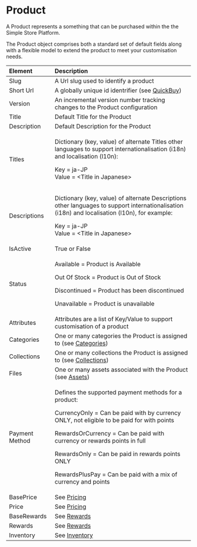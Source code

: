 # Product

A Product represents a something that can be purchased within the the Simple Store Platform.

The Product object comprises both a standard set of default fields along with a flexible model to extend the product to meet your customisation needs.

<table>
  <thead>
    <tr>
      <th style="text-align:left">Element</th>
      <th style="text-align:left">Description</th>
    </tr>
  </thead>
  <tbody>
    <tr>
      <td style="text-align:left">Slug</td>
      <td style="text-align:left">A Url slug used to identify a product</td>
    </tr>
    <tr>
      <td style="text-align:left">Short Url</td>
      <td style="text-align:left">A globally unique id identrifier (see <a href="../getting-started/quickbuy.md">QuickBuy</a>)</td>
    </tr>
    <tr>
      <td style="text-align:left">Version</td>
      <td style="text-align:left">An incremental version number tracking changes to the Product configuration</td>
    </tr>
    <tr>
      <td style="text-align:left">Title</td>
      <td style="text-align:left">Default Title for the Product</td>
    </tr>
    <tr>
      <td style="text-align:left">Description</td>
      <td style="text-align:left">Default Description for the Product</td>
    </tr>
    <tr>
      <td style="text-align:left">Titles</td>
      <td style="text-align:left">
        <p>Dictionary (key, value) of alternate Titles other languages to support
          internationalisation (i18n) and localisation (l10n):</p>
        <p>Key = ja-JP
          <br />Value = &lt;Title in Japanese&gt;</p>
      </td>
    </tr>
    <tr>
      <td style="text-align:left">Descriptions</td>
      <td style="text-align:left">
        <p>Dictionary (key, value) of alternate Descriptions other languages to support
          internationalisation (i18n) and localisation (l10n), for example:</p>
        <p>Key = ja-JP
          <br />Value = &lt;Title in Japanese&gt;</p>
      </td>
    </tr>
    <tr>
      <td style="text-align:left">IsActive</td>
      <td style="text-align:left">True or False</td>
    </tr>
    <tr>
      <td style="text-align:left">Status</td>
      <td style="text-align:left">
        <p>Available = Product is Available</p>
        <p>Out Of Stock = Product is Out of Stock</p>
        <p>Discontinued = Product has been discontinued</p>
        <p>Unavailable = Product is unavailable</p>
      </td>
    </tr>
    <tr>
      <td style="text-align:left">Attributes</td>
      <td style="text-align:left">Attributes are a list of Key/Value to support customisation of a product</td>
    </tr>
    <tr>
      <td style="text-align:left">Categories</td>
      <td style="text-align:left">One or many categories the Product is assigned to (see <a href="categories.md">Categories</a>)</td>
    </tr>
    <tr>
      <td style="text-align:left">Collections</td>
      <td style="text-align:left">One or many collections the Product is assigned to (see <a href="collections.md">Collections</a>)</td>
    </tr>
    <tr>
      <td style="text-align:left">Files</td>
      <td style="text-align:left">One or many assets associated with the Product (see <a href="../assets-1/assets.md">Assets</a>)</td>
    </tr>
    <tr>
      <td style="text-align:left">Payment Method</td>
      <td style="text-align:left">
        <p>Defines the supported payment methods for a product:</p>
        <p>CurrencyOnly = Can be paid with by currency ONLY, not eligible to be paid
          for with points</p>
        <p>RewardsOrCurrency = Can be paid with currency or rewards points in full</p>
        <p>RewardsOnly = Can be paid in rewards points ONLY</p>
        <p>RewardsPlusPay = Can be paid with a mix of currency and points</p>
      </td>
    </tr>
    <tr>
      <td style="text-align:left">BasePrice</td>
      <td style="text-align:left">See <a href="pricing.md">Pricing</a>
      </td>
    </tr>
    <tr>
      <td style="text-align:left">Price</td>
      <td style="text-align:left">See <a href="pricing.md">Pricing</a>
      </td>
    </tr>
    <tr>
      <td style="text-align:left">BaseRewards</td>
      <td style="text-align:left">See <a href="rewards.md">Rewards </a>
      </td>
    </tr>
    <tr>
      <td style="text-align:left">Rewards</td>
      <td style="text-align:left">See <a href="rewards.md">Rewards </a>
      </td>
    </tr>
    <tr>
      <td style="text-align:left">Inventory</td>
      <td style="text-align:left">See <a href="inventory.md">Inventory</a>
      </td>
    </tr>
  </tbody>
</table>